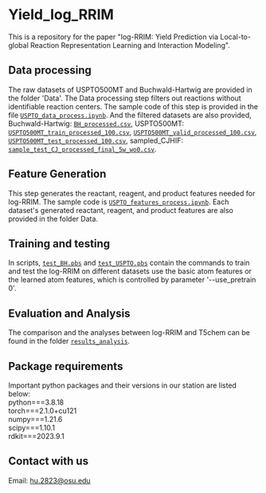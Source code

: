 # Yield_log_RRIM
This is a repository for the paper "log-RRIM: Yield Prediction via Local-to-global Reaction Representation Learning and Interaction Modeling".

## Data processing
The raw datasets of USPTO500MT and Buchwald-Hartwig are provided in the folder 'Data'. The Data processing step filters out reactions without identifiable reaction centers. 
The sample code of this step is provided in the file [`USPTO_data_process.ipynb`](./Data/USPTO/USPTO_data_process.ipynb). And the filtered datasets are also provided, Buchwald-Hartwig: [`BH_processed.csv`](./Data/BH/BH_processed.csv), USPTO500MT: [`USPTO500MT_train_processed_100.csv`](./Data/USPTO/USPTO500MT_train_processed_100.csv), [`USPTO500MT_valid_processed_100.csv`](./Data/USPTO/USPTO500MT_valid_processed_100.csv), [`USPTO500MT_test_processed_100.csv`](./Data/USPTO/USPTO500MT_test_processed_100.csv), sampled_CJHIF: [`sample_test_CJ_processed_final_5w_wo0.csv`](./Data/sample_CJHIF/sample_test_CJ_processed_final_5w_wo0.csv). 

## Feature Generation
This step generates the reactant, reagent, and product features needed for log-RRIM. The sample code is [`USPTO_features_process.ipynb`](USPTO_features_process.ipynb). Each dataset's generated reactant, reagent, and product features are also provided in the folder Data.

## Training and testing
In scripts, [`test_BH.pbs`](test_BH.pbs) and [`test_USPTO.pbs`](test_USPTO.pbs) contain the commands to train and test the log-RRIM on different datasets use the basic atom features or the learned atom features, which is controlled by parameter '--use_pretrain 0'. 

## Evaluation and Analysis
The comparison and the analyses between log-RRIM and T5chem can be found in the folder [`results_analysis`](results_analysis).

## Package requirements
Important python packages and their versions in our station are listed below: <br>
python===3.8.18 <br>
torch===2.1.0+cu121 <br>
numpy===1.21.6 <br>
scipy===1.10.1 <br>
rdkit===2023.9.1 <br>

## Contact with us
Email: hu.2823@osu.edu
